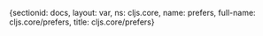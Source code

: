 {sectionid: docs, layout: var, ns: cljs.core, name: prefers, full-name: cljs.core/prefers,
  title: cljs.core/prefers}
